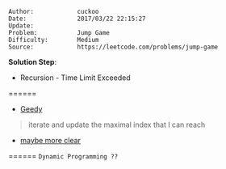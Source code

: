 
    Author:            cuckoo
    Date:              2017/03/22 22:15:27
    Update:
    Problem:           Jump Game
    Difficulty:        Medium
    Source:            https://leetcode.com/problems/jump-game

__Solution Step__:
 - Recursion - Time Limit Exceeded

======
 - [Geedy](https://discuss.leetcode.com/topic/4911/linear-and-simple-solution-in-c)

 >iterate and update the maximal index that I can reach
 - [maybe more clear](https://discuss.leetcode.com/topic/10901/greedy-14ms-o-n-o-1-easy-c-solution-easy-understanding)

======
`Dynamic Programming ??`
